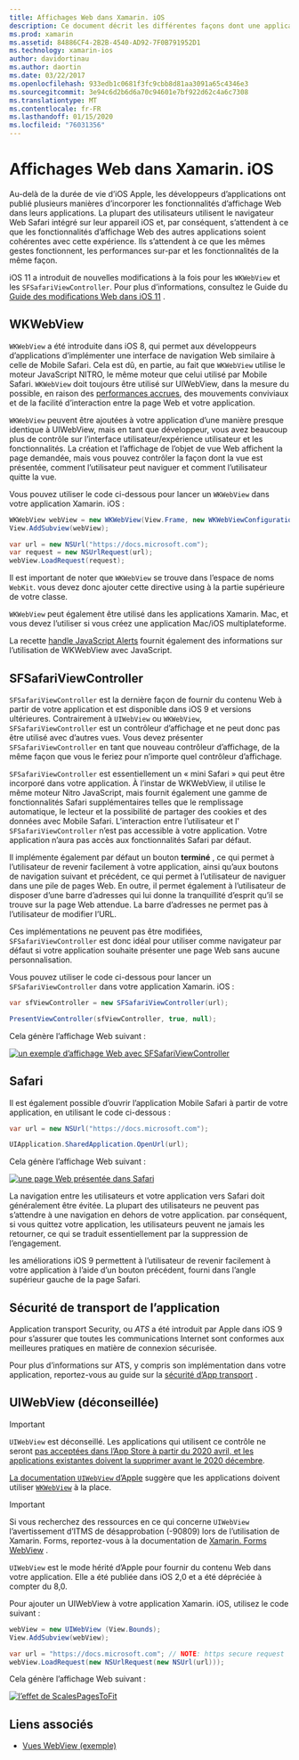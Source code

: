 ```yaml
---
title: Affichages Web dans Xamarin. iOS
description: Ce document décrit les différentes façons dont une application Xamarin. iOS peut afficher du contenu Web. Il aborde WKWebView, SFSafariViewController, Safari et la sécurité du transport d’application.
ms.prod: xamarin
ms.assetid: 84886CF4-2B2B-4540-AD92-7F0B791952D1
ms.technology: xamarin-ios
author: davidortinau
ms.author: daortin
ms.date: 03/22/2017
ms.openlocfilehash: 933edb1c0681f3fc9cbb8d81aa3091a65c4346e3
ms.sourcegitcommit: 3e94c6d2b6d6a70c94601e7bf922d62c4a6c7308
ms.translationtype: MT
ms.contentlocale: fr-FR
ms.lasthandoff: 01/15/2020
ms.locfileid: "76031356"
---
```

# <a name="web-views-in-xamarinios"></a>Affichages Web dans Xamarin. iOS

Au-delà de la durée de vie d’iOS Apple, les développeurs d’applications ont publié plusieurs manières d’incorporer les fonctionnalités d’affichage Web dans leurs applications. La plupart des utilisateurs utilisent le navigateur Web Safari intégré sur leur appareil iOS et, par conséquent, s’attendent à ce que les fonctionnalités d’affichage Web des autres applications soient cohérentes avec cette expérience. Ils s’attendent à ce que les mêmes gestes fonctionnent, les performances sur-par et les fonctionnalités de la même façon.

iOS 11 a introduit de nouvelles modifications à la fois pour les `WKWebView` et les `SFSafariViewController`. Pour plus d’informations, consultez le Guide du [Guide des modifications Web dans iOS 11](~/ios/platform/introduction-to-ios11/web.md) .

## <a name="wkwebview"></a>WKWebView

`WKWebView` a été introduite dans iOS 8, qui permet aux développeurs d’applications d’implémenter une interface de navigation Web similaire à celle de Mobile Safari. Cela est dû, en partie, au fait que `WKWebView` utilise le moteur JavaScript NITRO, le même moteur que celui utilisé par Mobile Safari. `WKWebView` doit toujours être utilisé sur UIWebView, dans la mesure du possible, en raison des [performances accrues](http://blog.initlabs.com/post/100113463211/wkwebview-vs-uiwebview), des mouvements conviviaux et de la facilité d’interaction entre la page Web et votre application.
  
`WKWebView` peuvent être ajoutées à votre application d’une manière presque identique à UIWebView, mais en tant que développeur, vous avez beaucoup plus de contrôle sur l’interface utilisateur/expérience utilisateur et les fonctionnalités. La création et l’affichage de l’objet de vue Web affichent la page demandée, mais vous pouvez contrôler la façon dont la vue est présentée, comment l’utilisateur peut naviguer et comment l’utilisateur quitte la vue.  

Vous pouvez utiliser le code ci-dessous pour lancer un `WKWebView` dans votre application Xamarin. iOS :

```csharp
WKWebView webView = new WKWebView(View.Frame, new WKWebViewConfiguration());
View.AddSubview(webView);

var url = new NSUrl("https://docs.microsoft.com");
var request = new NSUrlRequest(url);
webView.LoadRequest(request);
```

Il est important de noter que `WKWebView` se trouve dans l’espace de noms `WebKit`. vous devez donc ajouter cette directive using à la partie supérieure de votre classe.

`WKWebView` peut également être utilisé dans les applications Xamarin. Mac, et vous devez l’utiliser si vous créez une application Mac/iOS multiplateforme.

La recette [handle JavaScript Alerts](https://github.com/xamarin/recipes/tree/master/Recipes/ios/content_controls/web_view/handle_javascript_alerts) fournit également des informations sur l’utilisation de WKWebView avec JavaScript.

## <a name="sfsafariviewcontroller"></a>SFSafariViewController

 `SFSafariViewController` est la dernière façon de fournir du contenu Web à partir de votre application et est disponible dans iOS 9 et versions ultérieures. Contrairement à `UIWebView` ou `WKWebView`, `SFSafariViewController` est un contrôleur d’affichage et ne peut donc pas être utilisé avec d’autres vues. Vous devez présenter `SFSafariViewController` en tant que nouveau contrôleur d’affichage, de la même façon que vous le feriez pour n’importe quel contrôleur d’affichage.

 `SFSafariViewController` est essentiellement un « mini Safari » qui peut être incorporé dans votre application. À l’instar de WKWebView, il utilise le même moteur Nitro JavaScript, mais fournit également une gamme de fonctionnalités Safari supplémentaires telles que le remplissage automatique, le lecteur et la possibilité de partager des cookies et des données avec Mobile Safari. L’interaction entre l’utilisateur et l' `SFSafariViewController` n’est pas accessible à votre application. Votre application n’aura pas accès aux fonctionnalités Safari par défaut.

Il implémente également par défaut un bouton **terminé** , ce qui permet à l’utilisateur de revenir facilement à votre application, ainsi qu’aux boutons de navigation suivant et précédent, ce qui permet à l’utilisateur de naviguer dans une pile de pages Web. En outre, il permet également à l’utilisateur de disposer d’une barre d’adresses qui lui donne la tranquillité d’esprit qu’il se trouve sur la page Web attendue. La barre d’adresses ne permet pas à l’utilisateur de modifier l’URL. 

Ces implémentations ne peuvent pas être modifiées, `SFSafariViewController` est donc idéal pour utiliser comme navigateur par défaut si votre application souhaite présenter une page Web sans aucune personnalisation.

Vous pouvez utiliser le code ci-dessous pour lancer un `SFSafariViewController` dans votre application Xamarin. iOS :

```csharp
var sfViewController = new SFSafariViewController(url);

PresentViewController(sfViewController, true, null);
```

Cela génère l’affichage Web suivant :

[![un exemple d’affichage Web avec SFSafariViewController](webview-images/sfsafariviewcontroller.png)](webview-images/sfsafariviewcontroller.png#lightbox)

## <a name="safari"></a>Safari

Il est également possible d’ouvrir l’application Mobile Safari à partir de votre application, en utilisant le code ci-dessous :

```csharp
var url = new NSUrl("https://docs.microsoft.com");

UIApplication.SharedApplication.OpenUrl(url);
```

Cela génère l’affichage Web suivant :

[![une page Web présentée dans Safari](webview-images/safari.png)](webview-images/safari.png#lightbox)

La navigation entre les utilisateurs et votre application vers Safari doit généralement être évitée. La plupart des utilisateurs ne peuvent pas s’attendre à une navigation en dehors de votre application. par conséquent, si vous quittez votre application, les utilisateurs peuvent ne jamais les retourner, ce qui se traduit essentiellement par la suppression de l’engagement.

les améliorations iOS 9 permettent à l’utilisateur de revenir facilement à votre application à l’aide d’un bouton précédent, fourni dans l’angle supérieur gauche de la page Safari.

## <a name="app-transport-security"></a>Sécurité de transport de l’application

Application transport Security, ou *ATS* a été introduit par Apple dans iOS 9 pour s’assurer que toutes les communications Internet sont conformes aux meilleures pratiques en matière de connexion sécurisée.

Pour plus d’informations sur ATS, y compris son implémentation dans votre application, reportez-vous au guide sur la [sécurité d’App transport](~/ios/app-fundamentals/ats.md) .

## <a name="uiwebview-deprecated"></a>UIWebView (déconseillée)

> [!IMPORTANT]
> `UIWebView` est déconseillé. Les applications qui utilisent ce contrôle ne seront [pas acceptées dans l’App Store à partir du 2020 avril, et les applications existantes doivent la supprimer avant le 2020 décembre](https://developer.apple.com/news/?id=12232019b).
> 
> [La documentation `UIWebView` d’Apple](https://developer.apple.com/documentation/uikit/uiwebview) suggère que les applications doivent utiliser [`WKWebView`](#wkwebview) à la place.

> [!IMPORTANT]
> Si vous recherchez des ressources en ce qui concerne `UIWebView` l’avertissement d’ITMS de désapprobation (-90809) lors de l’utilisation de Xamarin. Forms, reportez-vous à la documentation de [Xamarin. Forms WebView](~/xamarin-forms/user-interface/webview.md#uiwebview-deprecation-and-app-store-rejection-itms-90809) .

`UIWebView` est le mode hérité d’Apple pour fournir du contenu Web dans votre application. Elle a été publiée dans iOS 2,0 et a été dépréciée à compter du 8,0.

Pour ajouter un UIWebView à votre application Xamarin. iOS, utilisez le code suivant :

```csharp
webView = new UIWebView (View.Bounds);
View.AddSubview(webView);

var url = "https://docs.microsoft.com"; // NOTE: https secure request
webView.LoadRequest(new NSUrlRequest(new NSUrl(url)));
```

Cela génère l’affichage Web suivant :

[![l’effet de ScalesPagesToFit](webview-images/webview.png)](webview-images/webview.png#lightbox)

## <a name="related-links"></a>Liens associés

- [Vues WebView (exemple)](https://docs.microsoft.com/samples/xamarin/ios-samples/webview)
